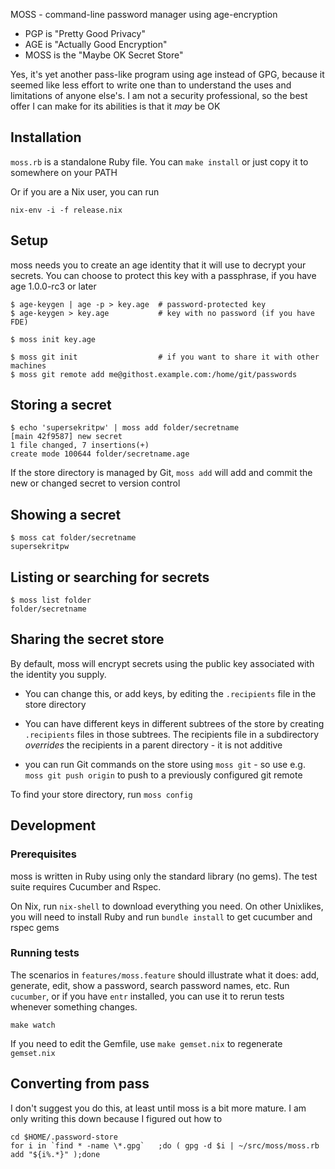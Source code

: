MOSS - command-line password manager using age-encryption

* PGP is "Pretty Good Privacy"
* AGE is "Actually Good Encryption"
* MOSS is the "Maybe OK Secret Store"

Yes, it's yet another pass-like program using age instead of GPG,
because it seemed like less effort to write one than to understand the
uses and limitations of anyone else's. I am not a security
professional, so the best offer I can make for its abilities is that
it *may* be OK

## Installation

`moss.rb` is a standalone Ruby file. You can `make install` or just copy it to somewhere on your PATH

Or if you are a Nix user, you can run

    nix-env -i -f release.nix

## Setup

moss needs you to create an age identity that it will use to decrypt
your secrets. You can choose to protect this key with a passphrase, if
you have age 1.0.0-rc3 or later

	$ age-keygen | age -p > key.age  # password-protected key
	$ age-keygen > key.age           # key with no password (if you have FDE)

	$ moss init key.age

	$ moss git init                  # if you want to share it with other machines
    $ moss git remote add me@githost.example.com:/home/git/passwords

## Storing a secret

    $ echo 'supersekritpw' | moss add folder/secretname
	[main 42f9587] new secret
	1 file changed, 7 insertions(+)
	create mode 100644 folder/secretname.age

If the store directory is managed by Git, `moss add` will add and
commit the new or changed secret to version control

## Showing a secret

    $ moss cat folder/secretname
    supersekritpw

## Listing or searching for secrets

    $ moss list folder
    folder/secretname

## Sharing the secret store

By default, moss will encrypt secrets using the public key associated
with the identity you supply.

* You can change this, or add keys, by editing the `.recipients` file
in the store directory

* You can have different keys in different subtrees of the store by
creating `.recipients` files in those subtrees. The recipients file in
a subdirectory *overrides* the recipients in a parent directory - it
is not additive

* you can run Git commands on the store using `moss git` - so use
e.g. `moss git push origin` to push to a previously configured git
remote

To find your store directory, run `moss config`


## Development

### Prerequisites

moss is written in Ruby using only the standard library (no gems).
The test suite requires Cucumber and Rspec.

On Nix, run `nix-shell` to download everything you need.  On other
Unixlikes, you will need to install Ruby and run `bundle install` to
get cucumber and rspec gems


### Running tests

The scenarios in `features/moss.feature` should illustrate what it
does: add, generate, edit, show a password, search password names,
etc.  Run `cucumber`, or if you have `entr` installed, you can use it
to rerun tests whenever something changes.

    make watch

If you need to edit the Gemfile, use `make gemset.nix` to regenerate
`gemset.nix`


## Converting from pass

I don't suggest you do this, at least until moss is a bit more mature.  I am
only writing this down because I figured out how to

    cd $HOME/.password-store
    for i in `find * -name \*.gpg`   ;do ( gpg -d $i | ~/src/moss/moss.rb add "${i%.*}" );done
